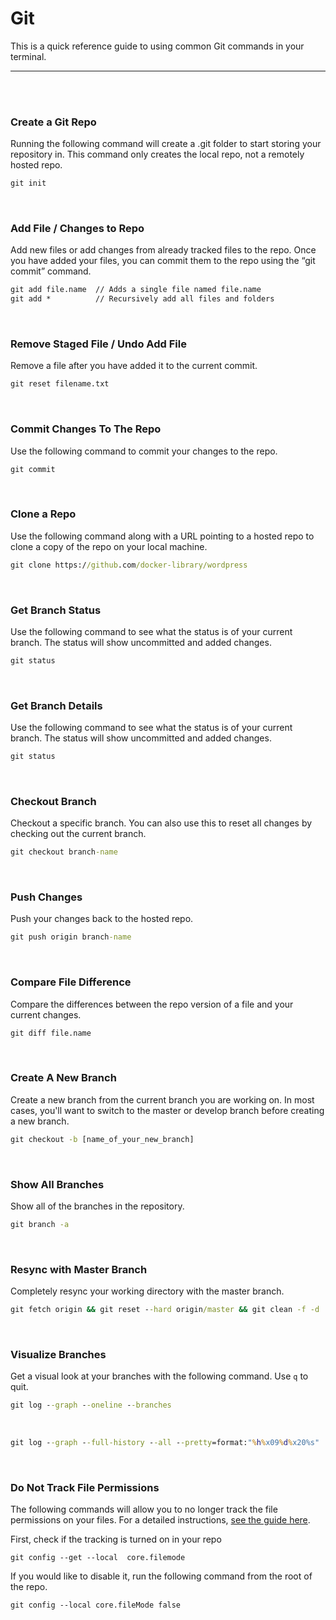 # Git

This is a quick reference guide to using common Git commands in your terminal.

---------------
<br><br>

### Create a Git Repo
Running the following command will create a .git folder to start storing your repository in. This command only creates the local repo, not a remotely hosted repo. 
```cmd
git init
```
<br>

### Add File / Changes to Repo
Add new files or add changes from already tracked files to the repo. Once you have added your files, you can commit them to the repo using the “git commit” command. 
```cmd
git add file.name  // Adds a single file named file.name
git add *          // Recursively add all files and folders
```
<br>

### Remove Staged File / Undo Add File
Remove a file after you have added it to the current commit. 
```cmd
git reset filename.txt
```
<br>

### Commit Changes To The Repo
Use the following command to commit your changes to the repo.
```cmd
git commit 
```
<br>

### Clone a Repo
Use the following command along with a URL pointing to a hosted repo to clone a copy of the repo on your local machine. 
```cmd
git clone https://github.com/docker-library/wordpress
```
<br>

### Get Branch Status
Use the following command to see what the status is of your current branch. The status will show uncommitted and added changes. 
```cmd
git status
```
<br>

### Get Branch Details
Use the following command to see what the status is of your current branch. The status will show uncommitted and added changes. 
```cmd
git status
```
<br>

### Checkout Branch
Checkout a specific branch. You can also use this to reset all changes by checking out the current branch. 
```cmd
git checkout branch-name
```
<br>

### Push Changes
Push your changes back to the hosted repo. 
```cmd
git push origin branch-name
```
<br>

### Compare File Difference
Compare the differences between the repo version of a file and your current changes. 
```cmd
git diff file.name
```
<br>

### Create A New Branch
Create a new branch from the current branch you are working on. In most cases, you'll want to switch to the master or develop branch before creating a new branch. 
```cmd
git checkout -b [name_of_your_new_branch]
```
<br>

### Show All Branches
Show all of the branches in the repository. 
```cmd
git branch -a
```
<br>

### Resync with Master Branch
Completely resync your working directory with the master branch. 
```cmd
git fetch origin && git reset --hard origin/master && git clean -f -d
```
<br>

### Visualize Branches
Get a visual look at your branches with the following command. Use ```q``` to quit.
```cmd
git log --graph --oneline --branches
```
<br>

```cmd
git log --graph --full-history --all --pretty=format:"%h%x09%d%x20%s"
```
<br>

### Do Not Track File Permissions
The following commands will allow you to no longer track the file permissions on your files. For a detailed instructions, [see the guide here](https://medium.com/@tahteche/how-git-treats-changes-in-file-permissions-f71874ca239d).

First, check if the tracking is turned on in your repo
```shell
git config --get --local  core.filemode
```

If you would like to disable it, run the following command from the root of the repo.
```shell
git config --local core.fileMode false
```
